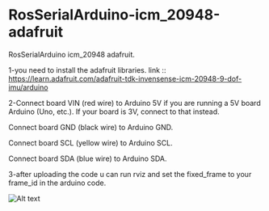 # RosSerialArduino-icm_20948-adafruit
RosSerialArduino icm_20948 adafruit.

1-you need to install the adafruit libraries.
link :: https://learn.adafruit.com/adafruit-tdk-invensense-icm-20948-9-dof-imu/arduino

2-Connect board VIN (red wire) to Arduino 5V if you are running a 5V board Arduino (Uno, etc.). If your board is 3V, connect to that instead.

  Connect board GND (black wire) to Arduino GND.
  
  Connect board SCL (yellow wire) to Arduino SCL.
  
  Connect board SDA (blue wire) to Arduino SDA.
  
  
3-after uploading the code u can run rviz and set the fixed_frame to your frame_id in the arduino code.

![Alt text](url "Title")
